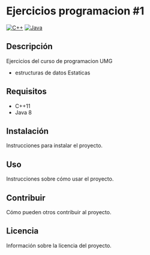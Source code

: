 # Ejercicios programacion #1

[![C++](https://img.shields.io/badge/C++-11-blue.svg?logo=c%2B%2B)](https://isocpp.org/)
[![Java](https://img.shields.io/badge/Java-8-red.svg?logo=java)](https://www.java.com/)

## Descripción

Ejercicios del curso de programacion UMG

- estructuras de datos Estaticas

## Requisitos

- C++11
- Java 8

## Instalación

Instrucciones para instalar el proyecto.

## Uso

Instrucciones sobre cómo usar el proyecto.

## Contribuir

Cómo pueden otros contribuir al proyecto.

## Licencia

Información sobre la licencia del proyecto.

